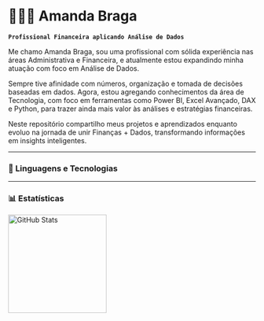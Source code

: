 # 👩🏻‍💻 Amanda Braga

**`Profissional Financeira aplicando Análise de Dados`**

Me chamo Amanda Braga, sou uma profissional com sólida experiência nas áreas Administrativa e Financeira, e atualmente estou expandindo minha atuação com foco em Análise de Dados.

Sempre tive afinidade com números, organização e tomada de decisões baseadas em dados. Agora, estou agregando conhecimentos da área de Tecnologia, com foco em ferramentas como Power BI, Excel Avançado, DAX e Python, para trazer ainda mais valor às análises e estratégias financeiras.

Neste repositório compartilho meus projetos e aprendizados enquanto evoluo na jornada de unir Finanças + Dados, transformando informações em insights inteligentes.

---

### 🤖 Linguagens e Tecnologias

---

### 📊 Estatísticas

<p>
  <img 
    align="left" 
    alt="GitHub Stats" 
    height="200" 
    style="padding-right: 10px;" 
    src="https://github-readme-stats.vercel.app/api?username=amandabraga985&show_icons=true&theme=tokyonight&include_all_commits=true&locale=pt-br" 
  />
